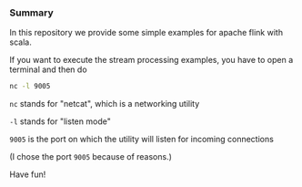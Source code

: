 ### Summary

In this repository we provide some simple examples for apache flink with scala.

If you want to execute the stream processing examples, you have to open a terminal and then do

```bash
nc -l 9005
```

`nc` stands for "netcat", which is a networking utility

`-l` stands for "listen mode"

`9005` is the port on which the utility will listen for incoming connections

(I chose the port `9005` because of reasons.)

Have fun!

